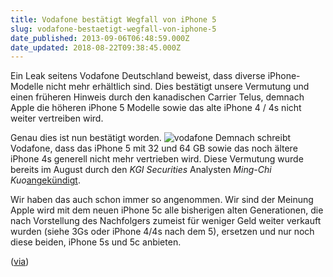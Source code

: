 ```yaml
---
title: Vodafone bestätigt Wegfall von iPhone 5
slug: vodafone-bestaetigt-wegfall-von-iphone-5
date_published: 2013-09-06T06:48:59.000Z
date_updated: 2018-08-22T09:38:45.000Z
---
```


Ein Leak seitens Vodafone Deutschland beweist, dass diverse iPhone-Modelle nicht mehr erhältlich sind. Dies bestätigt unsere Vermutung und einen früheren Hinweis durch den kanadischen Carrier Telus, demnach Apple die höheren iPhone 5 Modelle sowie das alte iPhone 4 / 4s nicht weiter vertreiben wird. 

Genau dies ist nun bestätigt worden.
![vodafone](//picdump.thafaker.de/2013/09/vodafone.png)
Demnach schreibt Vodafone, dass das iPhone 5 mit 32 und 64 GB sowie das noch ältere iPhone 4s generell nicht mehr vertrieben wird. Diese Vermutung wurde bereits im August durch den *KGI Securities* Analysten *Ming-Chi Kuo*[angekündigt](http://www.macrumors.com/2013/08/19/iphone-5c-predicted-to-replace-iphone-5-iphone-4s-sales-to-continue/).

Wir haben das auch schon immer so angenommen. Wir sind der Meinung Apple wird mit dem neuen iPhone 5c alle bisherigen alten Generationen, die nach Vorstellung des Nachfolgers zumeist für weniger Geld weiter verkauft wurden (siehe 3Gs oder iPhone 4/4s nach dem 5), ersetzen und nur noch diese beiden, iPhone 5s und 5c anbieten.

([via](http://www.macrumors.com/2013/09/05/vodafone-germany-to-discontinue-3264gb-iphone-5-16gb-iphone-4s/))
